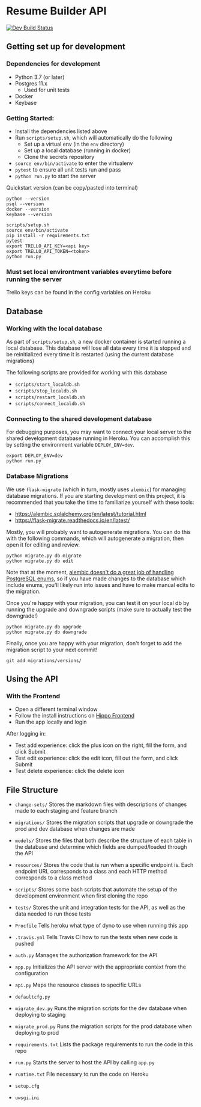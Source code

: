 # Resume Builder API
[![Dev Build Status](https://travis-ci.com/baltimorecorps/hippo-backend.svg?branch=dev)](https://travis-ci.com/baltimorecorps/hippo-backend)
## Getting set up for development

### Dependencies for development
- Python 3.7 (or later)
- Postgres 11.x
  - Used for unit tests
- Docker
- Keybase

### Getting Started:
- Install the dependencies listed above
- Run `scripts/setup.sh`, which will automatically do the following
  - Set up a virtual env (in the `env` directory)
  - Set up a local database (running in docker)
  - Clone the secrets repository
- `source env/bin/activate` to enter the virtualenv
- `pytest` to ensure all unit tests run and pass
- `python run.py` to start the server

Quickstart version (can be copy/pasted into terminal)
```
python --version
psql --version
docker --version
keybase --version

scripts/setup.sh
source env/bin/activate
pip install -r requirements.txt 
pytest
export TRELLO_API_KEY=<api key>
export TRELLO_API_TOKEN=<token>
python run.py
```
### Must set local environtment variables everytime before running the server
Trello keys can be found in the config variables on Heroku

## Database

### Working with the local database
As part of `scripts/setup.sh`, a new docker container is started running a
local database. This database will lose all data every time it is stopped and
be reinitialized every time it is restarted (using the current database
migrations)

The following scripts are provided for working with this database
* `scripts/start_localdb.sh`
* `scripts/stop_localdb.sh`
* `scripts/restart_localdb.sh`
* `scripts/connect_localdb.sh`

### Connecting to the shared development database
For debugging purposes, you may want to connect your local server to the shared
development database running in Heroku. You can accomplish this by setting the
environment variable `DEPLOY_ENV=dev`.

```
export DEPLOY_ENV=dev
python run.py
```

### Database Migrations
We use `flask-migrate` (which in turn, mostly uses `alembic`) for managing 
database migrations. If you are starting development on this project, it is
recommended that you take the time to familiarize yourself with these tools:

* https://alembic.sqlalchemy.org/en/latest/tutorial.html 
* https://flask-migrate.readthedocs.io/en/latest/ 

Mostly, you will probably want to autogenerate migrations. You can do this with
the following commands, which will autogenerate a migration, then open it for
editing and review.

```
python migrate.py db migrate
python migrate.py db edit
```

Note that at the moment, [alembic doesn't do a great job of handling PostgreSQL enums](https://github.com/sqlalchemy/alembic/issues/278),
so if you have made changes to the database which include enums, you'll likely
run into issues and have to make manual edits to the migration.

Once you're happy with your migration, you can test it on your local db by
running the upgrade and downgrade scripts (make sure to actually test the
downgrade!)

```
python migrate.py db upgrade
python migrate.py db downgrade 
```

Finally, once you are happy with your migration, don't forget to add the
migration script to your next commit!

```
git add migrations/versions/
```

## Using the API

### With the Frontend

- Open a different terminal window
- Follow the install instructions on [Hippo Frontend](https://github.com/baltimorecorps/hippo-frontend)
- Run the app locally and login

After logging in:
- Test add experience: click the plus icon on the right, fill the form, and click Submit
- Test edit experience: click the edit icon, fill out the form, and click Submit
- Test delete experience: click the delete icon

## File Structure

- `change-sets/` Stores the markdown files with descriptions of changes made to each staging and feature branch

- `migrations/` Stores the migration scripts that upgrade or downgrade the prod and dev database when changes are made

- `models/` Stores the files that both describe the structure of each table in the database and determine which fields are dumped/loaded through the API

- `resources/` Stores the code that is run when a specific endpoint is. Each endpoint URL corresponds to a class and each HTTP method corresponds to a class method

- `scripts/` Stores some bash scripts that automate the setup of the development environment when first cloning the repo

- `tests/` Stores the unit and integration tests for the API, as well as the data needed to run those tests

- `Procfile` Tells heroku what type of dyno to use when running this app

- `.travis.yml` Tells Travis CI how to run the tests when new code is pushed

- `auth.py` Manages the authorization framework for the API 

- `app.py` Initializes the API server with the appropriate context from the configuration 

- `api.py` Maps the resource classes to specific URLs 

- `defaultcfg.py`

- `migrate_dev.py` Runs the migration scripts for the dev database when deploying to staging

- `migrate_prod.py` Runs the migration scripts for the prod database when deploying to prod

- `requirements.txt` Lists the package requirements to run the code in this repo

- `run.py` Starts the server to host the API by calling `app.py`

- `runtime.txt` File necessary to run the code on Heroku

- `setup.cfg`

- `uwsgi.ini` 
